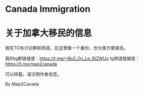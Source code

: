 # Canada Immigration
# 关于加拿大移民的信息

我在TG有讨论群和频道。在这里做一个备份，也分类方便查找。

我的tg群链接是：https://t.me/+8o2_Ov_Lq_RiZWUx
tg频道链接是：https://t.me/map2canada

可以转载，请注明作者信息。

By Map2Canada


